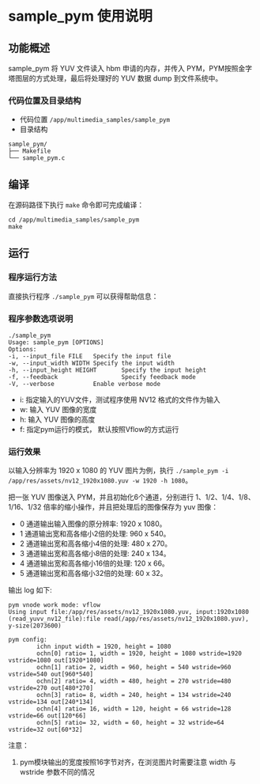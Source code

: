 # sample_pym 使用说明
## 功能概述
sample_pym 将 YUV 文件读入 hbm 申请的内存，并传入 PYM，PYM按照金字塔图层的方式处理，最后将处理好的 YUV 数据 dump 到文件系统中。

### 代码位置及目录结构
- 代码位置 `/app/multimedia_samples/sample_pym`
- 目录结构
```
sample_pym/
├── Makefile
└── sample_pym.c
```

## 编译

在源码路径下执行 `make` 命令即可完成编译：

```Shell
cd /app/multimedia_samples/sample_pym
make
```

## 运行
### 程序运行方法
直接执行程序 `./sample_pym` 可以获得帮助信息：

### 程序参数选项说明
```
./sample_pym
Usage: sample_pym [OPTIONS]
Options:
-i, --input_file FILE   Specify the input file
-w, --input_width WIDTH Specify the input width
-h, --input_height HEIGHT       Specify the input height
-f, --feedback                  Specify feedback mode
-V, --verbose           Enable verbose mode
```
- i: 指定输入的YUV文件，测试程序使用 NV12 格式的文件作为输入
- w: 输入 YUV 图像的宽度
- h: 输入 YUV 图像的高度
- f: 指定pym运行的模式， 默认按照Vflow的方式运行
### 运行效果
以输入分辨率为 1920 x 1080 的 YUV 图片为例，执行 `./sample_pym -i /app/res/assets/nv12_1920x1080.yuv -w 1920 -h 1080`。

把一张 YUV 图像送入 PYM，并且初始化6个通道，分别进行 1、1/2、1/4、1/8、1/16、1/32 倍率的缩小操作，并且把处理后的图像保存为 yuv 图像：

  - 0 通道输出输入图像的原分辨率: 1920 x 1080。
  - 1 通道输出宽和高各缩小2倍的处理: 960 x 540。
  - 2 通道输出宽和高各缩小4倍的处理: 480 x 270。
  - 3 通道输出宽和高各缩小8倍的处理: 240 x 134。
  - 4 通道输出宽和高各缩小16倍的处理: 120 x 66。
  - 5 通道输出宽和高各缩小32倍的处理: 60 x 32。

输出 log 如下:
```
pym vnode work mode: vflow
Using input file:/app/res/assets/nv12_1920x1080.yuv, input:1920x1080
(read_yuvv_nv12_file):file read(/app/res/assets/nv12_1920x1080.yuv), y-size(2073600)

pym config:
        ichn input width = 1920, height = 1080
        ochn[0] ratio= 1, width = 1920, height = 1080 wstride=1920 vstride=1080 out[1920*1080]
        ochn[1] ratio= 2, width = 960, height = 540 wstride=960 vstride=540 out[960*540]
        ochn[2] ratio= 4, width = 480, height = 270 wstride=480 vstride=270 out[480*270]
        ochn[3] ratio= 8, width = 240, height = 134 wstride=240 vstride=134 out[240*134]
        ochn[4] ratio= 16, width = 120, height = 66 wstride=128 vstride=66 out[120*66]
        ochn[5] ratio= 32, width = 60, height = 32 wstride=64 vstride=32 out[60*32]
```

注意：
1. pym模块输出的宽度按照16字节对齐，在浏览图片时需要注意 width 与 wstride 参数不同的情况
